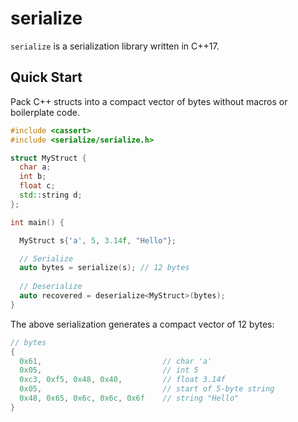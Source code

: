 # serialize

`serialize` is a serialization library written in C++17. 

## Quick Start

Pack C++ structs into a compact vector of bytes without macros or boilerplate code.

```cpp
#include <cassert>
#include <serialize/serialize.h>

struct MyStruct {
  char a;
  int b;
  float c;
  std::string d;
};

int main() {

  MyStruct s{'a', 5, 3.14f, "Hello"};

  // Serialize
  auto bytes = serialize(s); // 12 bytes
  
  // Deserialize
  auto recovered = deserialize<MyStruct>(bytes); 
}
```

The above serialization generates a compact vector of 12 bytes:

```cpp
// bytes
{
  0x61,                           // char 'a'
  0x05,                           // int 5
  0xc3, 0xf5, 0x48, 0x40,         // float 3.14f
  0x05,                           // start of 5-byte string
  0x48, 0x65, 0x6c, 0x6c, 0x6f    // string "Hello"
}
```
